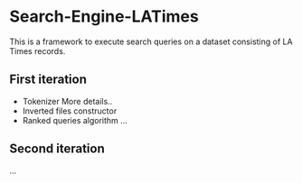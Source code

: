 # Search-Engine-LATimes

This is a framework to execute search queries on a dataset consisting of LA Times records.

## First iteration

- Tokenizer
  More details..
- Inverted files constructor
- Ranked queries algorithm
...

## Second iteration

...